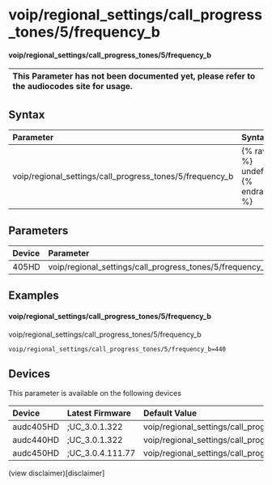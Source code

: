 ﻿---
description: voip/regional_settings/call_progress_tones/5/frequency_b
search: false
---

# voip/regional_settings/call_progress_tones/5/frequency_b

#### voip/regional_settings/call_progress_tones/5/frequency_b


| This Parameter has not been documented yet, please refer to the audiocodes site for usage.  |
| :--- |

## Syntax
| Parameter | Syntax |
| :--- | :--- |
|voip/regional_settings/call_progress_tones/5/frequency_b | {% raw %} undefined {% endraw %} |

## Parameters
|Device|Parameter|value|Description|
|:---|:---|:---|:---|
| 405HD | voip/regional_settings/call_progress_tones/5/frequency_b |  |  |

## Examples
#### voip/regional_settings/call_progress_tones/5/frequency_b

voip/regional_settings/call_progress_tones/5/frequency_b

```
voip/regional_settings/call_progress_tones/5/frequency_b=440
```

## Devices
This parameter is available on the following devices

| Device | Latest Firmware | Default Value |
|:---|:---|:---|
| audc405HD | ;UC_3.0.1.322 | voip/regional_settings/call_progress_tones/5/frequency_b=440 
| audc440HD | ;UC_3.0.1.322 | voip/regional_settings/call_progress_tones/5/frequency_b=440 
| audc450HD | ;UC_3.0.4.111.77 | voip/regional_settings/call_progress_tones/5/frequency_b=440 

(view disclaimer)[disclaimer]
